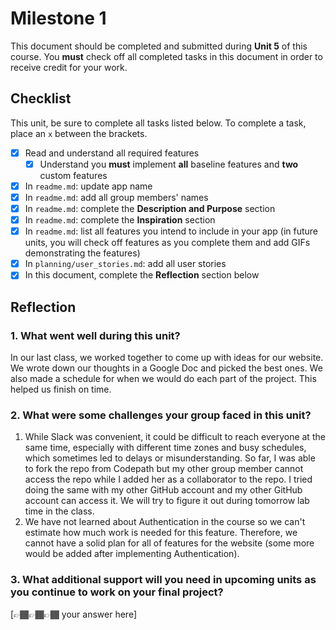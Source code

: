 # Milestone 1

This document should be completed and submitted during **Unit 5** of this course. You **must** check off all completed tasks in this document in order to receive credit for your work.

## Checklist

This unit, be sure to complete all tasks listed below. To complete a task, place an `x` between the brackets.

- [x] Read and understand all required features
  - [x] Understand you **must** implement **all** baseline features and **two** custom features
- [x] In `readme.md`: update app name
- [x] In `readme.md`: add all group members' names
- [x] In `readme.md`: complete the **Description and Purpose** section
- [x] In `readme.md`: complete the **Inspiration** section
- [x] In `readme.md`: list all features you intend to include in your app (in future units, you will check off features as you complete them and add GIFs demonstrating the features)
- [x] In `planning/user_stories.md`: add all user stories
- [x] In this document, complete the **Reflection** section below

## Reflection

### 1. What went well during this unit?

In our last class, we worked together to come up with ideas for our website. We wrote down our thoughts in a Google Doc and picked the best ones. We also made a schedule for when we would do each part of the project. This helped us finish on time.

### 2. What were some challenges your group faced in this unit?

1. While Slack was convenient, it could be difficult to reach everyone at the same time, especially with different time zones and busy schedules, which sometimes led to delays or misunderstanding.
So far, I was able to fork the repo from Codepath but my other group member cannot access the repo while I added her as a collaborator to the repo. I tried doing the same with my other GitHub account and my other GitHub account can access it.
We will try to figure it out during tomorrow lab time in the class.
2. We have not learned about Authentication in the course so we can't estimate how much work is needed for this feature. Therefore, we cannot have a solid plan for all of features for the website (some more would be added after implementing Authentication).

### 3. What additional support will you need in upcoming units as you continue to work on your final project?

[👉🏾👉🏾👉🏾 your answer here]
